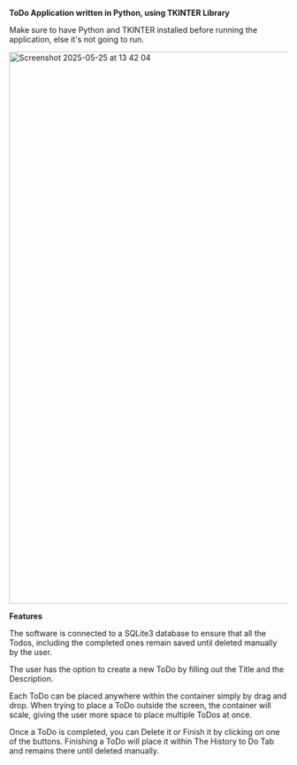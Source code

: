 **ToDo Application written in Python, using TKINTER Library**

Make sure to have Python and TKINTER installed before running the application, else it's not going to run.

<img width="996" alt="Screenshot 2025-05-25 at 13 42 04" src="https://github.com/user-attachments/assets/6712295d-8311-415a-9999-14f4a45fe969" />


**Features**

The software is connected to a SQLite3 database to ensure that all the Todos, including the completed ones remain saved until deleted manually by the user.

The user has the option to create a new ToDo by filling out the Title and the Description. 

Each ToDo can be placed anywhere within the container simply by drag and drop. When trying to place a ToDo outside the screen, the container will scale, giving the user more space to place multiple ToDos at once. 

Once a ToDo is completed, you can Delete it or Finish it by clicking on one of the buttons. Finishing a ToDo will place it within The History to Do Tab and remains there until deleted manually.

